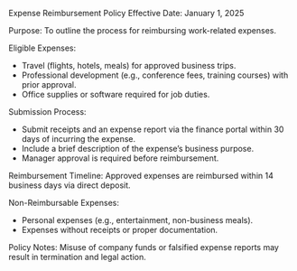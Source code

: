 Expense Reimbursement Policy
Effective Date: January 1, 2025

Purpose: To outline the process for reimbursing work-related expenses.

Eligible Expenses:
- Travel (flights, hotels, meals) for approved business trips.
- Professional development (e.g., conference fees, training courses) with prior approval.
- Office supplies or software required for job duties.

Submission Process:
- Submit receipts and an expense report via the finance portal within 30 days of incurring the expense.
- Include a brief description of the expense’s business purpose.
- Manager approval is required before reimbursement.

Reimbursement Timeline: Approved expenses are reimbursed within 14 business days via direct deposit.

Non-Reimbursable Expenses:
- Personal expenses (e.g., entertainment, non-business meals).
- Expenses without receipts or proper documentation.

Policy Notes: Misuse of company funds or falsified expense reports may result in termination and legal action.